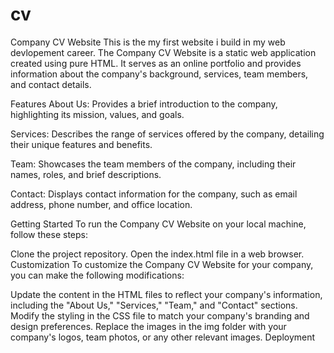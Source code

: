 # cv
Company CV Website
This is the my first website i build in my web devlopement career.
The Company CV Website is a static web application created using pure HTML. It serves as an online portfolio and provides information about the company's background, services, team members, and contact details.

Features
About Us: Provides a brief introduction to the company, highlighting its mission, values, and goals.

Services: Describes the range of services offered by the company, detailing their unique features and benefits.

Team: Showcases the team members of the company, including their names, roles, and brief descriptions.

Contact: Displays contact information for the company, such as email address, phone number, and office location.

Getting Started
To run the Company CV Website on your local machine, follow these steps:

Clone the project repository.
Open the index.html file in a web browser.
Customization
To customize the Company CV Website for your company, you can make the following modifications:

Update the content in the HTML files to reflect your company's information, including the "About Us," "Services," "Team," and "Contact" sections.
Modify the styling in the CSS file to match your company's branding and design preferences.
Replace the images in the img folder with your company's logos, team photos, or any other relevant images.
Deployment

